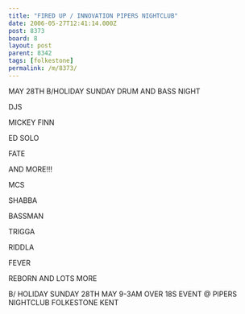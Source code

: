 ```yaml
---
title: "FIRED UP / INNOVATION PIPERS NIGHTCLUB"
date: 2006-05-27T12:41:14.000Z
post: 8373
board: 8
layout: post
parent: 8342
tags: [folkestone]
permalink: /m/8373/
---
```

MAY 28TH B/HOLIDAY SUNDAY 
DRUM AND BASS NIGHT 

DJS 

MICKEY FINN 

ED SOLO 

FATE 

AND MORE!!! 

MCS 

SHABBA 

BASSMAN 

TRIGGA 

RIDDLA 

FEVER 

REBORN AND LOTS MORE 

B/ HOLIDAY SUNDAY 28TH MAY 9-3AM OVER 18S EVENT @ PIPERS NIGHTCLUB FOLKESTONE KENT
